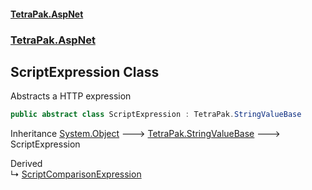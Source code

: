 #### [TetraPak.AspNet](index.md 'index')
### [TetraPak.AspNet](TetraPak_AspNet.md 'TetraPak.AspNet')
## ScriptExpression Class
Abstracts a HTTP expression   
```csharp
public abstract class ScriptExpression : TetraPak.StringValueBase
```

Inheritance [System.Object](https://docs.microsoft.com/en-us/dotnet/api/System.Object 'System.Object') &#129106; [TetraPak.StringValueBase](https://docs.microsoft.com/en-us/dotnet/api/TetraPak.StringValueBase 'TetraPak.StringValueBase') &#129106; ScriptExpression  

Derived  
&#8627; [ScriptComparisonExpression](TetraPak_AspNet_ScriptComparisonExpression.md 'TetraPak.AspNet.ScriptComparisonExpression')  
